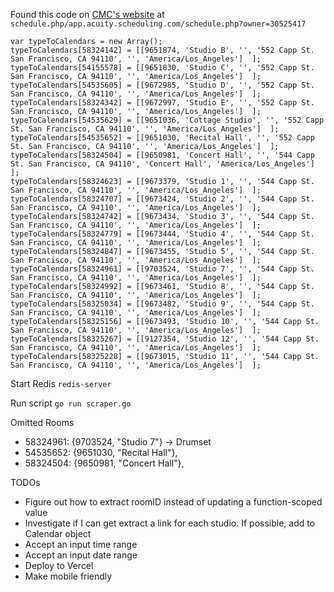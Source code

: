 
Found this code on [CMC's website](https://sfcmc.org/events/event-space-rentals/) at `schedule.php/app.acuity.scheduling.com/schedule.php?owner=30525417`

```
var typeToCalendars = new Array();
typeToCalendars[58324142] = [[9651874, 'Studio B', '', '552 Capp St. San Francisco, CA 94110', '', 'America/Los_Angeles']  ];
typeToCalendars[54155578] = [[9651830, 'Studio C', '', '552 Capp St. San Francisco, CA 94110', '', 'America/Los_Angeles']  ];
typeToCalendars[54535605] = [[9672985, 'Studio D', '', '552 Capp St. San Francisco, CA 94110', '', 'America/Los_Angeles']  ];
typeToCalendars[58324342] = [[9672997, 'Studio E', '', '552 Capp St. San Francisco, CA 94110', '', 'America/Los_Angeles']  ];
typeToCalendars[54535629] = [[9651036, 'Cottage Studio', '', '552 Capp St. San Francisco, CA 94110', '', 'America/Los_Angeles']  ];
typeToCalendars[54535652] = [[9651030, 'Recital Hall', '', '552 Capp St. San Francisco, CA 94110', '', 'America/Los_Angeles']  ];
typeToCalendars[58324504] = [[9650981, 'Concert Hall', '', '544 Capp St. San Francisco, CA 94110', 'Concert Hall', 'America/Los_Angeles']  ];
typeToCalendars[58324623] = [[9673379, 'Studio 1', '', '544 Capp St. San Francisco, CA 94110', '', 'America/Los_Angeles']  ];
typeToCalendars[58324707] = [[9673424, 'Studio 2', '', '544 Capp St. San Francisco, CA 94110', '', 'America/Los_Angeles']  ];
typeToCalendars[58324742] = [[9673434, 'Studio 3', '', '544 Capp St. San Francisco, CA 94110', '', 'America/Los_Angeles']  ];
typeToCalendars[58324779] = [[9673444, 'Studio 4', '', '544 Capp St. San Francisco, CA 94110', '', 'America/Los_Angeles']  ];
typeToCalendars[58324847] = [[9673455, 'Studio 5', '', '544 Capp St. San Francisco, CA 94110', '', 'America/Los_Angeles']  ];
typeToCalendars[58324961] = [[9703524, 'Studio 7', '', '544 Capp St. San Francisco, CA 94110', '', 'America/Los_Angeles']  ];
typeToCalendars[58324992] = [[9673461, 'Studio 8', '', '544 Capp St. San Francisco, CA 94110', '', 'America/Los_Angeles']  ];
typeToCalendars[58325034] = [[9673482, 'Studio 9', '', '544 Capp St. San Francisco, CA 94110', '', 'America/Los_Angeles']  ];
typeToCalendars[58325156] = [[9673493, 'Studio 10', '', '544 Capp St. San Francisco, CA 94110', '', 'America/Los_Angeles']  ];
typeToCalendars[58325267] = [[9127354, 'Studio 12', '', '544 Capp St. San Francisco, CA 94110', '', 'America/Los_Angeles']  ];
typeToCalendars[58325228] = [[9673015, 'Studio 11', '', '544 Capp St. San Francisco, CA 94110', '', 'America/Los_Angeles']  ];
```

Start Redis
`redis-server`

Run script
`go run scraper.go`

Omitted Rooms
- 58324961: {9703524, "Studio 7"} -> Drumset
- 54535652: {9651030, "Recital Hall"},
- 58324504: {9650981, "Concert Hall"},

TODOs
- Figure out how to extract roomID instead of updating a function-scoped value
- Investigate if I can get extract a link for each studio. If possible, add to Calendar object
- Accept an input time range
- Accept an input date range
- Deploy to Vercel
- Make mobile friendly
